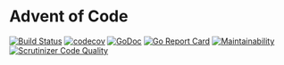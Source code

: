 # Advent of Code

[![Build Status](https://travis-ci.org/jlucktay/adventofcode.svg?branch=master)](https://travis-ci.org/jlucktay/adventofcode)
[![codecov](https://codecov.io/gh/jlucktay/adventofcode/branch/master/graph/badge.svg)](https://codecov.io/gh/jlucktay/adventofcode)
[![GoDoc](https://godoc.org/github.com/jlucktay/adventofcode?status.svg)](https://godoc.org/github.com/jlucktay/adventofcode)
[![Go Report Card](https://goreportcard.com/badge/github.com/jlucktay/adventofcode)](https://goreportcard.com/report/github.com/jlucktay/adventofcode)
[![Maintainability](https://api.codeclimate.com/v1/badges/bd77251dd76ef863743a/maintainability)](https://codeclimate.com/github/jlucktay/adventofcode/maintainability)
[![Scrutinizer Code Quality](https://scrutinizer-ci.com/g/jlucktay/adventofcode/badges/quality-score.png?b=master)](https://scrutinizer-ci.com/g/jlucktay/adventofcode/?branch=master)
